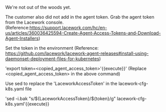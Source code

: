 We're not out of the woods yet.

The customer also did not add in the agent token. Grab the agent token from the Lacework console. (Reference:https://support.lacework.com/hc/en-us/articles/360036425594-Create-Agent-Access-Tokens-and-Download-Agent-Installers)

Set the token in the environment
(Reference: https://github.com/lacework/lacework-agent-releases#install-using-daemonset-deployment-files-for-kubernetes)

'export token=<copied_agent_access_token>'{{execute}}'
(Replace <copied_agent_access_token> in the above command)

Use sed to replace the 'LaceworkAccessToken' in the lacework-cfg-k8s.yaml file

'sed -i.bak "s/\${LaceworkAccessToken}/${token}/g" lacework-cfg-k8s.yaml'{{execute}}
